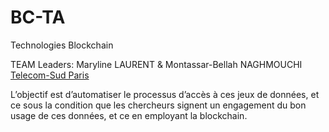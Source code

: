 # BC-TA
Technologies Blockchain

TEAM Leaders: Maryline LAURENT & Montassar-Bellah NAGHMOUCHI [Telecom-Sud Paris](https://www.telecom-sudparis.eu/)

L’objectif est d’automatiser le processus d’accès à ces jeux de données, et ce sous la condition que les chercheurs signent un engagement du bon usage de ces données, et ce en employant la blockchain.
